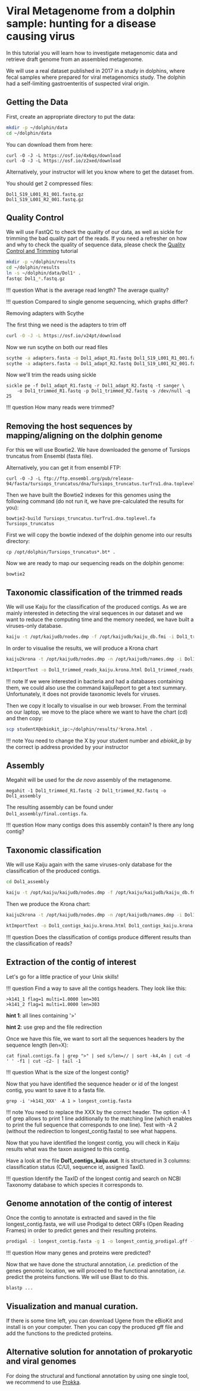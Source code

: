 # Viral Metagenome from a dolphin sample: hunting for a disease causing virus

In this tutorial you will learn how to investigate metagenomic data and retrieve draft genome from an assembled metagenome.

We will use a real dataset published in 2017 in a study in dolphins,
where fecal samples where prepared for viral metagenomics study.
The dolphin had a self-limiting gastroenteritis of suspected viral origin.

## Getting the Data

First, create an appropriate directory to put the data:
```bash
mkdir -p ~/dolphin/data
cd ~/dolphin/data
```

You can download them from here:
```
curl -O -J -L https://osf.io/4x6qs/download
curl -O -J -L https://osf.io/z2xed/download
```
Alternatively, your instructor will let you know where to get the dataset from.

You should get 2 compressed files:
```
Dol1_S19_L001_R1_001.fastq.gz
Dol1_S19_L001_R2_001.fastq.gz
```

## Quality Control

We will use FastQC to check the quality of our data, as well as sickle for trimming the bad quality part of the reads.
If you need a refresher on how and why to check the quality of sequence data, please check the [Quality Control and Trimming](qc) tutorial

```bash
mkdir -p ~/dolphin/results
cd ~/dolphin/results
ln -s ~/dolphin/data/Dol1* .
fastqc Dol1_*.fastq.gz
```

!!! question
    What is the average read length? The average quality?

!!! question
    Compared to single genome sequencing, which graphs differ?

Removing adapters with Scythe

The first thing we need is the adapters to trim off

```bash
curl -O -J -L https://osf.io/v24pt/download
```

Now we run scythe on both our read files
```bash
scythe -a adapters.fasta -o Dol1_adapt_R1.fastq Dol1_S19_L001_R1_001.fastq.gz
scythe -a adapters.fasta -o Dol1_adapt_R2.fastq Dol1_S19_L001_R2_001.fastq.gz
```

Now we'll trim the reads using sickle

```
sickle pe -f Dol1_adapt_R1.fastq -r Dol1_adapt_R2.fastq -t sanger \
    -o Dol1_trimmed_R1.fastq -p Dol1_trimmed_R2.fastq -s /dev/null -q 25
```

!!! question
    How many reads were trimmed?

## Removing the host sequences by mapping/aligning on the dolphin genome

For this we will use Bowtie2.
We have downloaded the genome of Tursiops truncatus from Ensembl (fasta file).

Alternatively, you can get it from ensembl FTP:
```
curl -O -J -L ftp://ftp.ensembl.org/pub/release-94/fasta/tursiops_truncatus/dna/Tursiops_truncatus.turTru1.dna.toplevel.fa.gz
```

Then we have built the Bowtie2 indexes for this genomes using the following command (do not run it, we have pre-calculated the results for you):
```
bowtie2-build Tursiops_truncatus.turTru1.dna.toplevel.fa Tursiops_truncatus
```

First we will copy the bowtie indexed of the dolphin genome into our results directory:

```
cp /opt/dolphin/Tursiops_truncatus*.bt* .
```

Now we are ready to map our sequencing reads on the dolphin genome:
```
bowtie2
```


## Taxonomic classification of the trimmed reads

We will use Kaiju for the classification of the produced contigs. As we are mainly interested in detecting the viral sequences in our dataset and we want to reduce the computing time and the memory needed, we have built a viruses-only database.

```bash
kaiju -t /opt/kaijudb/nodes.dmp -f /opt/kaijudb/kaiju_db.fmi -i Dol1_trimmed_R1.fastq -j Dol1_trimmed_R2.fastq -o Dol1_trimmed_reads_kaiju.out
```

In order to visualise the results, we will produce a Krona chart

```bash
kaiju2krona -t /opt/kaijudb/nodes.dmp -n /opt/kaijudb/names.dmp -i Dol1_trimmed_reads_kaiju.out -o Dol1_trimmed_reads_kaiju.krona -u

ktImportText -o Dol1_trimmed_reads_kaiju.krona.html Dol1_trimmed_reads_kaiju.krona

```

!!! note
    If we were interested in bacteria and had a databases containing them, we could also use the command kaijuReport to get a text summary. Unfortunately, it does not provide taxonomic levels for viruses.

Then we copy it locally to visualise in our web browser.
From the terminal on our laptop, we move to the place where we want to have the chart (cd) and then copy:
```bash
scp studentX@ebiokit_ip:~/dolphin/results/*krona.html .
```

!!! note
    You need to change the X by your student number and *ebiokit_ip* by the correct ip address provided by your instructor

## Assembly

Megahit will be used for the *de novo* assembly of the metagenome.

```
megahit -1 Dol1_trimmed_R1.fastq -2 Dol1_trimmed_R2.fastq -o Dol1_assembly
```

The resulting assembly can be found under `Dol1_assembly/final.contigs.fa`.

!!! question
    How many contigs does this assembly contain? Is there any long contig?

## Taxonomic classification

We will use Kaiju again with the same viruses-only database for the classification of the produced contigs.

```bash
cd Dol1_assembly

kaiju -t /opt/kaiju/kaijudb/nodes.dmp -f /opt/kaiju/kaijudb/kaiju_db.fmi -i final.contigs.fa -o Dol1_contigs_kaiju.out
```
Then we produce the Krona chart:
```bash
kaiju2krona -t /opt/kaijudb/nodes.dmp -n /opt/kaijudb/names.dmp -i Dol1_contigs_kaiju.out -o Dol1_contigs_kaiju.krona -u

ktImportText -o Dol1_contigs_kaiju.krona.html Dol1_contigs_kaiju.krona
```

!!! question
    Does the classification of contigs produce different results than the classification of reads?

## Extraction of the contig of interest

Let's go for a little practice of your Unix skills!

!!! question
    Find a way to save all the contigs headers. They look like this:
```
>k141_1 flag=1 multi=1.0000 len=301
>k141_2 flag=1 multi=1.0000 len=303
```

**hint 1**: all lines containing '>'

**hint 2**: use grep and the file redirection

Once we have this file, we want to sort all the sequences headers by the sequence length (len=X):

```
cat final.contigs.fa | grep ">" | sed s/len=// | sort -k4,4n | cut -d ' ' -f1 | cut -c2- | tail -1
```

!!! question
    What is the size of the longest contig?

Now that you have identified the sequence header or id of the longest contig, you want to save it to a fasta file.

```
grep -i '>k141_XXX' -A 1 > longest_contig.fasta
```

!!! note
    You need to replace the XXX by the correct header.
    The option -A 1 of grep allows to print 1 line additionally to the matching line (which enables to print the full sequence that corresponds to one line).
    Test with -A 2 (without the redirection to longest_contig.fasta) to see what happens.


Now that you have identified the longest contig, you will check in Kaiju results what was the taxon assigned to this contig.

Have a look at the file **Dol1_contigs_kaiju.out**. It is structured in 3 columns:
classification status (C/U), sequence id, assigned TaxID.

!!! question
    Identify the TaxID of the longest contig and search on NCBI Taxonomy database to which species it corresponds to.



## Genome annotation of the contig of interest

Once the contig to annotate is extracted and saved in the file longest_contig.fasta, we will use Prodigal to detect ORFs (Open Reading Frames) in order to predict genes and their resulting proteins.

```bash
prodigal -i longest_contig.fasta -g 1 -o longest_contig_prodigal.gff -f gff -a longest_contig_prodigal_prot.faa -s longest_contig_prodigal_genes.fasta
```

!!! question
    How many genes and proteins were predicted?

Now that we have done the structural annotation, *i.e.* prediction of the genes genomic location, we will proceed to the functional annotation, *i.e.* predict the proteins functions. We will use Blast to do this.

```
blastp ...
```

## Visualization and manual curation.

If there is some time left, you can download Ugene from the eBioKit and install is on your computer.
Then you can copy the produced gff file and add the functions to the predicted proteins.

## Alternative solution for annotation of prokaryotic and viral genomes

For doing the structural and functional annotation by using one single tool, we recommend to use [Prokka]().
